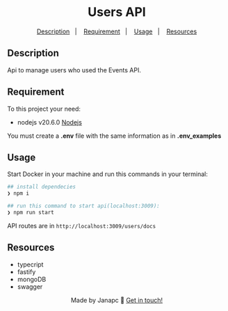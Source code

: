 <div align="center">
  <h1>Users API</h1>

<a href="#description">Description</a>&nbsp;&nbsp;&nbsp;|&nbsp;&nbsp;&nbsp;
<a href="#requirement">Requirement</a>&nbsp;&nbsp;&nbsp;|&nbsp;&nbsp;&nbsp;
<a href="#usage">Usage</a>&nbsp;&nbsp;&nbsp;|&nbsp;&nbsp;&nbsp;
<a href="#resources">Resources</a>

</div>

## Description

Api to manage users who used the Events API.

## Requirement

To this project your need:

- nodejs v20.6.0 [Nodejs](https://nodejs.org/en/download)

You must create a **.env** file with the same information as in **.env_examples**

## Usage

Start Docker in your machine and run this commands in your terminal:

```sh
## install dependecies
❯ npm i

## run this command to start api(localhost:3009):
❯ npm run start

```

API routes are in `http://localhost:3009/users/docs`

## Resources

- typecript
- fastify
- mongoDB
- swagger

<div align="center">

Made by Janapc 🤘 [Get in touch!](https://www.linkedin.com/in/janaina-pedrina/)

</div>
